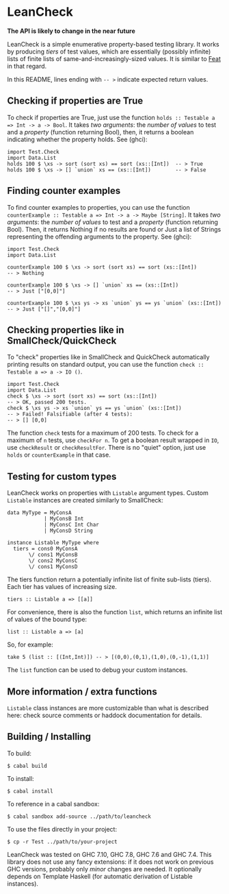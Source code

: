 LeanCheck
=========

**The API is likely to change in the near future**

LeanCheck is a simple enumerative property-based testing library.  It works by
producing *tiers* of test values, which are essentially (possibly infinite)
lists of finite lists of same-and-increasingly-sized values.  It is similar to
[Feat] in that regard.

In this README, lines ending with `-- >` indicate expected return values.


Checking if properties are True
-------------------------------

To check if properties are True,
just use the function `holds :: Testable a => Int -> a -> Bool`.
It takes _two arguments_:
the _number of values_ to test
and a _property_ (function returning Bool),
then, it returns a boolean indicating whether the property holds.
See (ghci):

	import Test.Check
	import Data.List
	holds 100 $ \xs -> sort (sort xs) == sort (xs::[Int])  -- > True
	holds 100 $ \xs -> [] `union` xs == (xs::[Int])        -- > False


Finding counter examples
------------------------

To find counter examples to properties,
you can use the function `counterExample :: Testable a => Int -> a -> Maybe [String]`.
It takes _two arguments_:
the _number of values_ to test
and a _property_ (function returning Bool).
Then, it returns Nothing if no results are found or Just a list of Strings
representing the offending arguments to the property.
See (ghci):

	import Test.Check
	import Data.List

	counterExample 100 $ \xs -> sort (sort xs) == sort (xs::[Int])
	-- > Nothing

	counterExample 100 $ \xs -> [] `union` xs == (xs::[Int])
	-- > Just ["[0,0]"]

	counterExample 100 $ \xs ys -> xs `union` ys == ys `union` (xs::[Int])
	-- > Just ["[]","[0,0]"]


Checking properties like in SmallCheck/QuickCheck
-------------------------------------------------

To "check" properties like in SmallCheck and QuickCheck
automatically printing results on standard output,
you can use the function `check :: Testable a => a -> IO ()`.

	import Test.Check
	import Data.List
	check $ \xs -> sort (sort xs) == sort (xs::[Int])
	-- > OK, passed 200 tests.
	check $ \xs ys -> xs `union` ys == ys `union` (xs::[Int])
	-- > Failed! Falsifiable (after 4 tests):
	-- > [] [0,0]

The function `check` tests for a maximum of 200 tests.
To check for a maximum of `n` tests, use `checkFor n`.
To get a boolean result wrapped in `IO`, use `checkResult` or `checkResultFor`.
There is no "quiet" option, just use `holds` or `counterExample` in that case.


Testing for custom types
------------------------

LeanCheck works on properties with `Listable` argument types.
Custom `Listable` instances are created similarly to SmallCheck:

	data MyType = MyConsA
	            | MyConsB Int
	            | MyConsC Int Char
	            | MyConsD String

	instance Listable MyType where
	  tiers = cons0 MyConsA
	       \/ cons1 MyConsB
	       \/ cons2 MyConsC
	       \/ cons1 MyConsD

The tiers function return a potentially infinite list of finite sub-lists (tiers).
Each tier has values of increasing size.

	tiers :: Listable a => [[a]]

For convenience, there is also the function `list`,
which returns an infinite list of values of the bound type:

	list :: Listable a => [a]

So, for example:

	take 5 (list :: [(Int,Int)]) -- > [(0,0),(0,1),(1,0),(0,-1),(1,1)]

The `list` function can be used to debug your custom instances.


More information / extra functions
----------------------------------

`Listable` class instances are more customizable than what is described here:
check source comments or haddock documentation for details.


Building / Installing
---------------------

To build:

	$ cabal build

To install:

	$ cabal install

To reference in a cabal sandbox:

	$ cabal sandbox add-source ../path/to/leancheck

To use the files directly in your project:

	$ cp -r Test ../path/to/your-project


LeanCheck was tested on GHC 7.10, GHC 7.8, GHC 7.6 and GHC 7.4.
This library does not use any fancy extensions:
if it does not work on previous GHC versions,
probably only *minor* changes are needed.
It optionally depends on Template Haskell
(for automatic derivation of Listable instances).


[Feat]: https://hackage.haskell.org/package/testing-feat
[SmallCheck]: https://hackage.haskell.org/package/smallcheck
